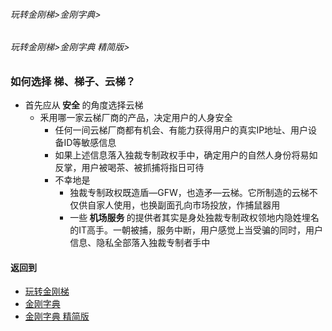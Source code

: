 ###### 玩转金刚梯>金刚字典>
###### 玩转金刚梯>金刚字典 精简版>

### 如何选择 梯、梯子、云梯？
- 首先应从<Strong> 安全 </Strong>的角度选择云梯
  - 釆用哪一家云梯厂商的产品，决定用户的人身安全
    - 任何一间云梯厂商都有机会、有能力获得用户的真实IP地址、用户设备ID等敏感信息
    - 如果上述信息落入独裁专制政权手中，确定用户的自然人身份将易如反掌，用户被喝茶、被抓捕将指日可待
    - 不幸地是
      - 独裁专制政权既造盾—GFW，也造矛—云梯。它所制造的云梯不仅供自家人使用，也换副面孔向市场投放，作捕鼠器用
      - 一些<Strong> 机场服务 </Strong>的提供者其实是身处独裁专制政权领地内隐姓埋名的IT高手。一朝被捕，服务中断，用户感觉上当受骗的同时，用户信息、隐私全部落入独裁专制者手中
#### 返回到
- [玩转金刚梯](https://github.com/a2zitpro/web/blob/master/LadderFree/A.md)
- [金刚字典](https://github.com/a2zitpro/web/blob/master/LadderFree/kkDictionary/KKDictionary.md)
- [金刚字典 精简版](https://github.com/a2zitpro/web/blob/master/LadderFree/kkDictionary/KKDictionaryShortVersion.md)

